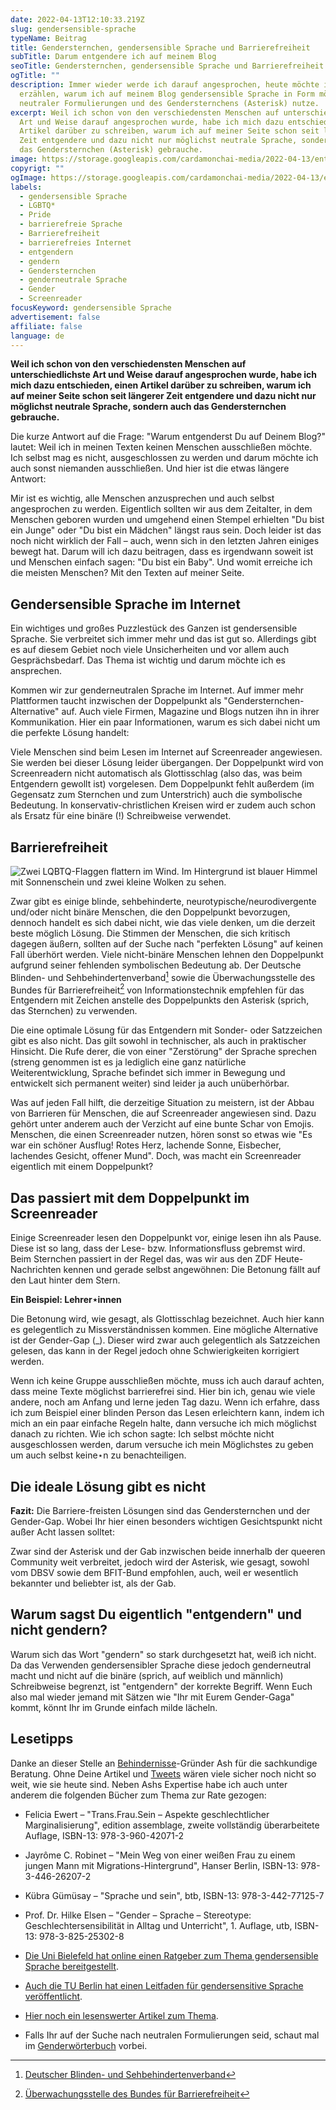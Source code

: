```yaml
---
date: 2022-04-13T12:10:33.219Z
slug: gendersensible-sprache
typeName: Beitrag
title: Gendersternchen, gendersensible Sprache und Barrierefreiheit
subTitle: Darum entgendere ich auf meinem Blog
seoTitle: Gendersternchen, gendersensible Sprache und Barrierefreiheit
ogTitle: ""
description: Immer wieder werde ich darauf angesprochen, heute möchte ich kurz
  erzählen, warum ich auf meinem Blog gendersensible Sprache in Form möglichst
  neutraler Formulierungen und des Gendersternchens (Asterisk) nutze.
excerpt: Weil ich schon von den verschiedensten Menschen auf unterschiedlichste
  Art und Weise darauf angesprochen wurde, habe ich mich dazu entschieden, einen
  Artikel darüber zu schreiben, warum ich auf meiner Seite schon seit längerer
  Zeit entgendere und dazu nicht nur möglichst neutrale Sprache, sondern auch
  das Gendersternchen (Asterisk) gebrauche.
image: https://storage.googleapis.com/cardamonchai-media/2022-04-13/entgendern-jpg-imagine-080818_46494f_1024_768/640.webp
copyrigt: ""
ogImage: https://storage.googleapis.com/cardamonchai-media/2022-04-13/entgendern-fb-jpg-imagine-3878d8_5d8bd0_1200_628/640.webp
labels:
  - gendersensible Sprache
  - LGBTQ*
  - Pride
  - barrierefreie Sprache
  - Barrierefreiheit
  - barrierefreies Internet
  - entgendern
  - gendern
  - Gendersternchen
  - genderneutrale Sprache
  - Gender
  - Screenreader
focusKeyword: gendersensible Sprache
advertisement: false
affiliate: false
language: de
---
```

**Weil ich schon von den verschiedensten Menschen auf unterschiedlichste Art und Weise darauf angesprochen wurde, habe ich mich dazu entschieden, einen Artikel darüber zu schreiben, warum ich auf meiner Seite schon seit längerer Zeit entgendere und dazu nicht nur möglichst neutrale Sprache, sondern auch das Gendersternchen gebrauche.**

Die kurze Antwort auf die Frage: "Warum entgenderst Du auf Deinem Blog?" lautet: Weil ich in meinen Texten keinen Menschen ausschließen möchte. Ich selbst mag es nicht, ausgeschlossen zu werden und darum möchte ich auch sonst niemanden ausschließen. Und hier ist die etwas längere Antwort:

Mir ist es wichtig, alle Menschen anzusprechen und auch selbst angesprochen zu werden. Eigentlich sollten wir aus dem Zeitalter, in dem Menschen geboren wurden und umgehend einen Stempel erhielten "Du bist ein Junge" oder "Du bist ein Mädchen" längst raus sein. Doch leider ist das noch nicht wirklich der Fall – auch, wenn sich in den letzten Jahren einiges bewegt hat. Darum will ich dazu beitragen, dass es irgendwann soweit ist und Menschen einfach sagen: "Du bist ein Baby". Und womit erreiche ich die meisten Menschen? Mit den Texten auf meiner Seite.

## Gendersensible Sprache im Internet

Ein wichtiges und großes Puzzlestück des Ganzen ist gendersensible Sprache. Sie verbreitet sich immer mehr und das ist gut so. Allerdings gibt es auf diesem Gebiet noch viele Unsicherheiten und vor allem auch Gesprächsbedarf. Das Thema ist wichtig und darum möchte ich es ansprechen.

Kommen wir zur genderneutralen Sprache im Internet. Auf immer mehr Plattformen taucht inzwischen der Doppelpunkt als "Gendersternchen-Alternative" auf. Auch viele Firmen, Magazine und Blogs nutzen ihn in ihrer Kommunikation. Hier ein paar Informationen, warum es sich dabei nicht um die perfekte Lösung handelt:

Viele Menschen sind beim Lesen im Internet auf Screenreader angewiesen. Sie werden bei dieser Lösung leider übergangen. Der Doppelpunkt wird von Screenreadern nicht automatisch als Glottisschlag (also das, was beim Entgendern gewollt ist) vorgelesen. Dem Doppelpunkt fehlt außerdem (im Gegensatz zum Sternchen und zum Unterstrich) auch die symbolische Bedeutung. In konservativ-christlichen Kreisen wird er zudem auch schon als Ersatz für eine binäre (!) Schreibweise verwendet. 

## Barrierefreiheit

![Zwei LQBTQ-Flaggen flattern im Wind. Im Hintergrund ist blauer Himmel mit Sonnenschein und zwei kleine Wolken zu sehen.](https://storage.googleapis.com/cardamonchai-media/2022-04-13/entgendern-1-jpg-imagine-5898f8_588cd8_1024_768/640.webp "Darum nutze ich gendersensible Sprache auf meinem Blog")

Zwar gibt es einige blinde, sehbehinderte, neurotypische/neurodivergente und/oder nicht binäre Menschen, die den Doppelpunkt bevorzugen, dennoch handelt es sich dabei nicht, wie das viele denken, um die derzeit beste möglich Lösung. Die Stimmen der Menschen, die sich kritisch dagegen äußern, sollten auf der Suche nach "perfekten Lösung" auf keinen Fall überhört werden. Viele nicht-binäre Menschen lehnen den Doppelpunkt aufgrund seiner fehlenden symbolischen Bedeutung ab. Der Deutsche Blinden- und Sehbehindertenverband[^1] sowie die Überwachungsstelle des Bundes für Barrierefreiheit[^2] von Informationstechnik empfehlen für das Entgendern mit Zeichen anstelle des Doppelpunkts den Asterisk (sprich, das Sternchen) zu verwenden.

Die eine optimale Lösung für das Entgendern mit Sonder- oder Satzzeichen gibt es also nicht. Das gilt sowohl in technischer, als auch in praktischer Hinsicht. Die Rufe derer, die von einer "Zerstörung" der Sprache sprechen (streng genommen ist es ja lediglich eine ganz natürliche Weiterentwicklung, Sprache befindet sich immer in Bewegung und entwickelt sich permanent weiter) sind leider ja auch unüberhörbar.

Was auf jeden Fall hilft, die derzeitige Situation zu meistern, ist der Abbau von Barrieren für Menschen, die auf Screenreader angewiesen sind. Dazu gehört unter anderem auch der Verzicht auf eine bunte Schar von Emojis. Menschen, die einen Screenreader nutzen, hören sonst so etwas wie "Es war ein schöner Ausflug! Rotes Herz, lachende Sonne, Eisbecher, lachendes Gesicht, offener Mund". Doch, was macht ein Screenreader eigentlich mit einem Doppelpunkt?

## Das passiert mit dem Doppelpunkt im Screenreader

Einige Screenreader lesen den Doppelpunkt vor, einige lesen ihn als Pause. Diese ist so lang, dass der Lese- bzw. Informationsfluss gebremst wird. Beim Sternchen passiert in der Regel das, was wir aus den ZDF Heute-Nachrichten kennen und gerade selbst angewöhnen: Die Betonung fällt auf den Laut hinter dem Stern. 

**Ein Beispiel: Lehrer⋆innen**

Die Betonung wird, wie gesagt, als Glottisschlag bezeichnet. Auch hier kann es gelegentlich zu Missverständnissen kommen. Eine mögliche Alternative ist der Gender-Gap (_). Dieser wird zwar auch gelegentlich als Satzzeichen gelesen, das kann in der Regel jedoch ohne Schwierigkeiten korrigiert werden.

Wenn ich keine Gruppe ausschließen möchte, muss ich auch darauf achten, dass meine Texte möglichst barrierefrei sind. Hier bin ich, genau wie viele andere, noch am Anfang und lerne jeden Tag dazu. Wenn ich erfahre, dass ich zum Beispiel einer blinden Person das Lesen erleichtern kann, indem ich mich an ein paar einfache Regeln halte, dann versuche ich mich möglichst danach zu richten. Wie ich schon sagte: Ich selbst möchte nicht ausgeschlossen werden, darum versuche ich mein Möglichstes zu geben um auch selbst keine⋆n zu benachteiligen.

## Die ideale Lösung gibt es nicht

**Fazit:** Die Barriere-freisten Lösungen sind das Gendersternchen und der Gender-Gap. Wobei Ihr hier einen besonders wichtigen Gesichtspunkt nicht außer Acht lassen solltet:

Zwar sind der Asterisk und der Gab inzwischen beide innerhalb der queeren Community weit verbreitet, jedoch wird der Asterisk, wie gesagt, sowohl vom DBSV sowie dem BFIT-Bund empfohlen, auch, weil er wesentlich bekannter und beliebter ist, als der Gab.

## Warum sagst Du eigentlich "entgendern" und nicht gendern?

Warum sich das Wort "gendern" so stark durchgesetzt hat, weiß ich nicht. Da das Verwenden gendersensibler Sprache diese jedoch genderneutral macht und nicht auf die binäre (sprich, auf weiblich und männlich) Schreibweise begrenzt, ist "entgendern" der korrekte Begriff. Wenn Euch also mal wieder jemand mit Sätzen wie "Ihr mit Eurem Gender-Gaga" kommt, könnt Ihr im Grunde einfach milde lächeln.

## Lesetipps

Danke an dieser Stelle an [Behindernisse](https://be-hindernisse.org/)-Gründer Ash für die sachkundige Beratung. Ohne Deine Artikel und [Tweets](https://twitter.com/Ashducation) wären viele sicher noch nicht so weit, wie sie heute sind. Neben Ashs Expertise habe ich auch unter anderem die folgenden Bücher zum Thema zur Rate gezogen:

- Felicia Ewert – "Trans.Frau.Sein – Aspekte geschlechtlicher Marginalisierung", edition assemblage, zweite vollständig überarbeitete Auflage, ISBN-13: 978-3-960-42071-2

- Jayrôme C. Robinet – "Mein Weg von einer weißen Frau zu einem jungen Mann mit Migrations-Hintergrund", Hanser Berlin, ISBN-13: 978-3-446-26207-2

- Kübra Gümüsay – "Sprache und sein", btb, ISBN-13: 978-3-442-77125-7

- Prof. Dr. Hilke Elsen – "Gender – Sprache – Stereotype: Geschlechtersensibilität in Alltag und Unterricht", 1. Auflage, utb, ISBN-13: 978-3-825-25302-8

- [Die Uni Bielefeld hat online einen Ratgeber zum Thema gendersensible Sprache bereitgestellt](https://www.uni-bielefeld.de/verwaltung/refkom/gendern/richtlinien/).

- [Auch die TU Berlin hat einen Leitfaden für gendersensitive Sprache veröffentlicht](https://www.tu-berlin.de/fileadmin/a70100710_gleichstellung/Diversity_Allgemeines/KFG-Leitfaden_geschlechtersensible_Sprache.pdf).

- [Hier noch ein lesenswerter Artikel zum Thema](https://www.bizeps.or.at/realität-formt-sprache-formt-realität/).

- Falls Ihr auf der Suche nach neutralen Formulierungen seid, schaut mal im [Genderwörterbuch](https://geschicktgendern.de/) vorbei.

[^1]: [Deutscher Blinden- und Sehbehindertenverband](https://bbsb.org/mitmachen-und-unterstuetzen/spenden-finanzielle-unterstutzung/trotz-sehbehinderung-mitten-im-leben-ihre-hilfe-zaehlt/)
[^2]: [Überwachungsstelle des Bundes für Barrierefreiheit](https://www.bfit-bund.de/DE/Home/home_node.html)